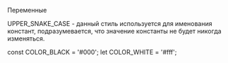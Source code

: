 Переменные

UPPER_SNAKE_CASE - данный стиль используется для именования констант, подразумевается, что значение константы не будет никогда изменяться.

const COLOR_BLACK = '#000';
let COLOR_WHITE = '#fff';